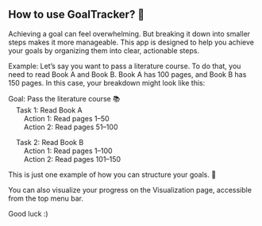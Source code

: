 ## How to use GoalTracker? 🎯
Achieving a goal can feel overwhelming. But breaking it down into smaller steps makes it more manageable. This app is designed to help you achieve your goals by organizing them into clear, actionable steps.

Example:
Let’s say you want to pass a literature course. To do that, you need to read Book A and Book B. Book A has 100 pages, and Book B has 150 pages. In this case, your breakdown might look like this:

Goal: Pass the literature course 📚<br>
&nbsp;&nbsp;&nbsp;&nbsp;Task 1: Read Book A<br>
&nbsp;&nbsp;&nbsp;&nbsp;&nbsp;&nbsp;&nbsp;&nbsp;Action 1: Read pages 1–50<br>
&nbsp;&nbsp;&nbsp;&nbsp;&nbsp;&nbsp;&nbsp;&nbsp;Action 2: Read pages 51–100<br>

&nbsp;&nbsp;&nbsp;&nbsp;Task 2: Read Book B<br>
&nbsp;&nbsp;&nbsp;&nbsp;&nbsp;&nbsp;&nbsp;&nbsp;Action 1: Read pages 1–100<br>
&nbsp;&nbsp;&nbsp;&nbsp;&nbsp;&nbsp;&nbsp;&nbsp;Action 2: Read pages 101–150<br>

This is just one example of how you can structure your goals. 💪

You can also visualize your progress on the Visualization page, accessible from the top menu bar.

Good luck :)
